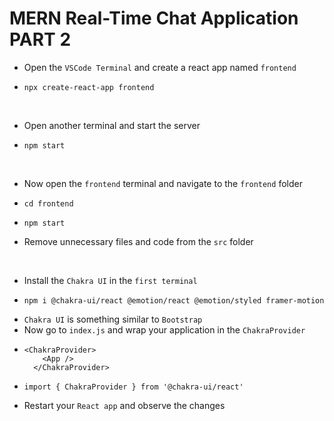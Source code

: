 # MERN Real-Time Chat Application PART 2

* Open the `VSCode Terminal` and create a react app named `frontend`
*     npx create-react-app frontend
<br>

* Open another terminal and start the server
*     npm start
<br>

* Now open the `frontend` terminal and navigate to the `frontend` folder
*     cd frontend
*     npm start
* Remove unnecessary files and code from the `src` folder
<br>

* Install the `Chakra UI` in the `first terminal`
*     npm i @chakra-ui/react @emotion/react @emotion/styled framer-motion
* `Chakra UI` is something similar to `Bootstrap`
* Now go to `index.js` and wrap your application in the `ChakraProvider`
* ```
  <ChakraProvider>
      <App />
    </ChakraProvider>
  ```
*     import { ChakraProvider } from '@chakra-ui/react'
* Restart your `React app` and observe the changes
  

